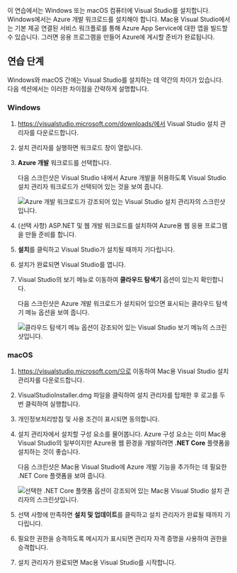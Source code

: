 이 연습에서는 Windows 또는 macOS 컴퓨터에 Visual Studio를 설치합니다. Windows에서는 Azure 개발 워크로드를 설치해야 합니다. Mac용 Visual Studio에서는 기본 제공 연결된 서비스 워크플로를 통해 Azure App Service에 대한 앱을 빌드할 수 있습니다. 그러면 응용 프로그램을 만들어 Azure에 게시할 준비가 완료됩니다.

## <a name="exercise-steps"></a>연습 단계

Windows와 macOS 간에는 Visual Studio를 설치하는 데 약간의 차이가 있습니다. 다음 섹션에서는 이러한 차이점을 간략하게 설명합니다.

### <a name="windows"></a>Windows

1. https://visualstudio.microsoft.com/downloads/에서 Visual Studio 설치 관리자를 다운로드합니다.
2. 설치 관리자를 실행하면 워크로드 창이 열립니다.
3. **Azure 개발** 워크로드를 선택합니다.

    다음 스크린샷은 Visual Studio 내에서 Azure 개발을 허용하도록 Visual Studio 설치 관리자 워크로드가 선택되어 있는 것을 보여 줍니다.

    ![Azure 개발 워크로드가 강조되어 있는 Visual Studio 설치 관리자의 스크린샷입니다.](../media/5-select-azure-workload.png)

4. (선택 사항) ASP.NET 및 웹 개발 워크로드를 설치하여 Azure용 웹 응용 프로그램을 만들 준비를 합니다.
5. **설치**를 클릭하고 Visual Studio가 설치될 때까지 기다립니다.
6. 설치가 완료되면 Visual Studio를 엽니다.
7. Visual Studio의 보기 메뉴로 이동하여 **클라우드 탐색기** 옵션이 있는지 확인합니다.

    다음 스크린샷은 Azure 개발 워크로드가 설치되어 있으면 표시되는 클라우드 탐색기 메뉴 옵션을 보여 줍니다.

    ![클라우드 탐색기 메뉴 옵션이 강조되어 있는 Visual Studio 보기 메뉴의 스크린샷입니다.](../media/5-verify-cloud-explorer.png)

### <a name="macos"></a>macOS

1. https://visualstudio.microsoft.com/으로 이동하여 Mac용 Visual Studio 설치 관리자를 다운로드합니다.
2. VisualStudioInstaller.dmg 파일을 클릭하여 설치 관리자를 탑재한 후 로고를 두 번 클릭하여 실행합니다.
3. 개인정보처리방침 및 사용 조건이 표시되면 동의합니다.
4. 설치 관리자에서 설치할 구성 요소를 물어봅니다. Azure 구성 요소는 이미 Mac용 Visual Studio의 일부이지만 Azure용 웹 환경을 개발하려면 **.NET Core** 플랫폼을 설치하는 것이 좋습니다.

    다음 스크린샷은 Mac용 Visual Studio에 Azure 개발 기능을 추가하는 데 필요한 .NET Core 플랫폼을 보여 줍니다.

    ![선택한 .NET Core 플랫폼 옵션이 강조되어 있는 Mac용 Visual Studio 설치 관리자의 스크린샷입니다.](../media/5-vsmac-install-net-core.png)

5. 선택 사항에 만족하면 **설치 및 업데이트**를 클릭하고 설치 관리자가 완료될 때까지 기다립니다.
6. 필요한 권한을 승격하도록 메시지가 표시되면 관리자 자격 증명을 사용하여 권한을 승격합니다.
7. 설치 관리자가 완료되면 Mac용 Visual Studio를 시작합니다.
